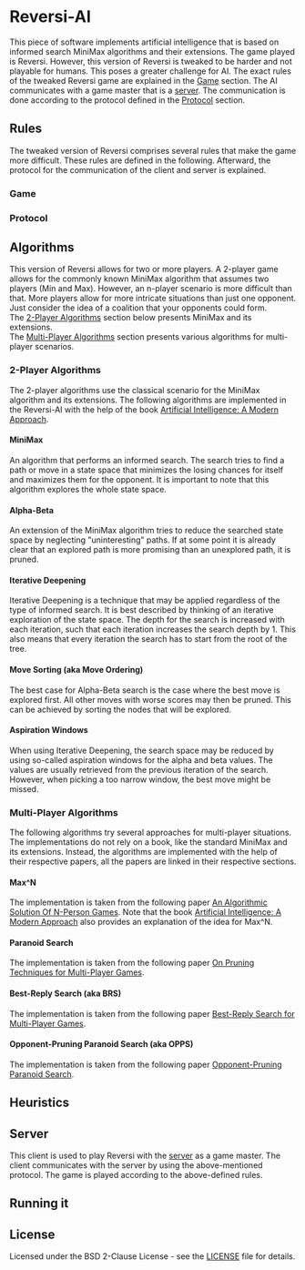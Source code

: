# Reversi-AI
This piece of software implements artificial intelligence that is based on informed search MiniMax algorithms and their extensions.
The game played is Reversi. However, this version of Reversi is tweaked to be harder and not playable for humans.
This poses a greater challenge for AI. The exact rules of the tweaked Reversi game are explained in the [Game](#game) section.
The AI communicates with a game master that is a [server](https://github.com/marcluque/Reversi-Server).
The communication is done according to the protocol defined in the [Protocol](#protocol) section.

## Rules
The tweaked version of Reversi comprises several rules that make the game more difficult.
These rules are defined in the following.
Afterward, the protocol for the communication of the client and server is explained.

### Game

### Protocol

## Algorithms
This version of Reversi allows for two or more players.
A 2-player game allows for the commonly known MiniMax algorithm that assumes two players (Min and Max).
However, an n-player scenario is more difficult than that. More players allow for more intricate situations than just one opponent.
Just consider the idea of a coalition that your opponents could form.  
The [2-Player Algorithms](#2-player-algorithms) section below presents MiniMax and its extensions.  
The [Multi-Player Algorithms](#multi-player-algorithms) section presents various algorithms for multi-player scenarios.

### 2-Player Algorithms
The 2-player algorithms use the classical scenario for the MiniMax algorithm and its extensions.
The following algorithms are implemented in the Reversi-AI with
the help of the book [Artificial Intelligence: A Modern Approach](https://dl.acm.org/doi/10.5555/1671238).

#### MiniMax
An algorithm that performs an informed search.
The search tries to find a path or move in a state space that minimizes the losing chances for itself and maximizes them for the opponent.
It is important to note that this algorithm explores the whole state space.

#### Alpha-Beta
An extension of the MiniMax algorithm tries to reduce the searched state space by neglecting "uninteresting" paths.
If at some point it is already clear that an explored path is more promising than an unexplored path, it is pruned.

#### Iterative Deepening
Iterative Deepening is a technique that may be applied regardless of the type of informed search.
It is best described by thinking of an iterative exploration of the state space.
The depth for the search is increased with each iteration, such that each iteration increases the search depth by 1.
This also means that every iteration the search has to start from the root of the tree.

#### Move Sorting (aka Move Ordering)
The best case for Alpha-Beta search is the case where the best move is explored first.
All other moves with worse scores may then be pruned.
This can be achieved by sorting the nodes that will be explored.

#### Aspiration Windows
When using Iterative Deepening, the search space may be reduced by using so-called aspiration windows for the alpha and beta values.
The values are usually retrieved from the previous iteration of the search.
However, when picking a too narrow window, the best move might be missed.

### Multi-Player Algorithms
The following algorithms try several approaches for multi-player situations.
The implementations do not rely on a book, like the standard MiniMax and its extensions. 
Instead, the algorithms are implemented with the help of their respective papers, all the papers are linked in their respective sections.   

#### Max^N
The implementation is taken from the following paper [An Algorithmic Solution Of N-Person Games](https://www.aaai.org/Papers/AAAI/1986/AAAI86-025.pdf).
Note that the book [Artificial Intelligence: A Modern Approach](https://dl.acm.org/doi/10.5555/1671238) also provides an explanation of the idea for Max^N.

#### Paranoid Search
The implementation is taken from the following paper [On Pruning Techniques for Multi-Player Games](https://www.aaai.org/Papers/AAAI/2000/AAAI00-031.pdf).

#### Best-Reply Search (aka BRS)
The implementation is taken from the following paper [Best-Reply Search for Multi-Player Games](https://dke.maastrichtuniversity.nl/m.winands/documents/BestReplySearch.pdf).

#### Opponent-Pruning Paranoid Search (aka OPPS)
The implementation is taken from the following paper [Opponent-Pruning Paranoid Search](https://dl.acm.org/doi/10.1145/3402942.3402957).

## Heuristics


## Server
This client is used to play Reversi with the [server](https://github.com/marcluque/Reversi-Server) as a game master.
The client communicates with the server by using the above-mentioned protocol.
The game is played according to the above-defined rules.

## Running it

## License
Licensed under the BSD 2-Clause License - see the [LICENSE](https://github.com/marcluque/Reversi-AI/blob/master/LICENSE) file for details.